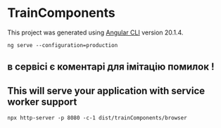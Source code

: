 # TrainComponents

This project was generated using [Angular CLI](https://github.com/angular/angular-cli) version 20.1.4.

`ng serve --configuration=production`


## в сервісі є коментарі для імітацію помилок !

## This will serve your application with service worker support 
`npx http-server -p 8080 -c-1 dist/trainComponents/browser`
